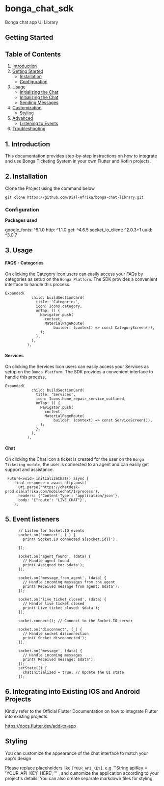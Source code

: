 # bonga_chat_sdk

Bonga chat app UI Library

## Getting Started


## Table of Contents

1. [Introduction](#introduction)
2. [Getting Started](#getting-started)
    - [Installation](#installation)
    - [Configuration](#configuration)
3. [Usage](#usage)
    - [Initializing the Chat](#FAQs)
    - [Initializing the Chat](#Services)
    - [Sending Messages](#chat)
4. [Customization](#customization)
    - [Styling](#styling)
5. [Advanced](#advanced)
    - [Listening to Events](#listening-to-events)
6. [Troubleshooting](#troubleshooting)

## 1. Introduction
This documentation provides step-by-step instructions on how to integrate and use Bonga Ticketing System in your own Flutter and Kotlin projects.

## 2. Installation

Clone the Project using the command below

`git clone https://github.com/Dial-Afrika/bonga-chat-library.git`

### Configuration

**Packages used**

google_fonts: ^5.1.0
http: ^1.1.0
get: ^4.6.5
socket_io_client: ^2.0.3+1
uuid: ^3.0.7

## 3. Usage

#### FAQS - Categories
On clicking the Category Icon users can easily access your FAQs by categories as setup on the `Bonga Platform`. The SDK provides a convenient interface to handle this process.

```
Expanded(
            child: buildSectionCard(
              title: 'Categories',
              icon: Icons.category,
              onTap: () {
                Navigator.push(
                  context,
                  MaterialPageRoute(
                      builder: (context) => const CategoryScreen()),
                );
              },
            ),
          ),
```

#### Services
On clicking the Services Icon users can easily access your Services as setup on the `Bonga Platform`. The SDK provides a convenient interface to handle this process.

```
Expanded(
            child: buildSectionCard(
              title: 'Services',
              icon: Icons.home_repair_service_outlined,
              onTap: () {
                Navigator.push(
                  context,
                  MaterialPageRoute(
                      builder: (context) => const ServiceScreen()),
                );
              },
            ),
          ),
```
#### Chat
On clicking the Chat Icon a ticket is created for the user on the `Bonga Ticketing module`, the user is connected to an agent and can easily get support and assistance.

```
 Future<void> initializeChat() async {
    final response = await http.post(
      Uri.parse('https://chatdesk-prod.dialafrika.com/mobilechat/1/process'),
      headers: {'Content-Type': 'application/json'},
      body: '{"route": "LIVE_CHAT"}',
    );
```

## 5. Event listeners

```
      // Listen for Socket.IO events
      socket.on('connect', (_) {
        print('Socket.IO connected ${socket.id}}');

      });

      socket.on('agent_found', (data) {
        // Handle agent found
        print('Assigned to: $data');
      });

      socket.on('message_from_agent', (data) {
        // Handle incoming messages from the agent
        print('Received message from agent: $data');
      });

      socket.on('live_ticket_closed', (data) {
        // Handle live ticket closed
        print('Live ticket closed: $data');
      });

      socket.connect(); // Connect to the Socket.IO server

      socket.on('disconnect', (_) {
        // Handle socket disconnection
        print('Socket disconnected');
      });

      socket.on('message', (data) {
        // Handle incoming messages
        print('Received message: $data');
      });
      setState(() {
        chatInitialized = true; // Update the UI state
      });
```

## 6. Integrating into Existing IOS and Android Projects

Kindly refer to the Official Flutter Documentation on how to integrate Flutter into existing projects.

https://docs.flutter.dev/add-to-app

## Styling

You can customize the appearance of the chat interface to match your app's design


Please replace placeholders like `[YOUR_API_KEY]`, e.g  '''String apiKey = 'YOUR_API_KEY_HERE';''' , and customize the application according to your project's details. You can also create separate markdown files for styling.